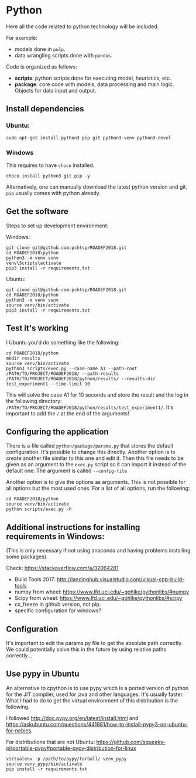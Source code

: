 # Python

Here all the code related to python technology will be included.

For example:

* models done in `pulp`.
* data wrangling scripts done with `pandas`.

Code is organized as follows:

* **scripts**: python scripts done for executing model, heuristics, etc.
* **package**: core code with models, data processing and main logic. Objects for data input and output.

## Install dependencies

### Ubuntu:

    sudo apt-get install python3 pip git python3-venv python3-devel

### Windows

This requires to have `choco` installed.

    choco install python3 git pip -y

Alternatively, one can manually download the latest python version and git. `pip` usually comes with python already.

## Get the software

Steps to set up development environment:

Windows:

    git clone git@github.com:pchtsp/ROADEF2018.git
    cd ROADEF2018\python
    python3 -m venv venv
    venv\Scripts\activate
    pip3 install -r requirements.txt

Ubuntu:

    git clone git@github.com:pchtsp/ROADEF2018.git
    cd ROADEF2018/python
    python3 -m venv venv
    source venv/bin/activate
    pip3 install -r requirements.txt

## Test it's working

I Ubuntu you'd do something like the following:

    cd ROADEF2018/python
    mkdir results
    source venv/bin/activate
    python3 scripts/exec.py --case-name A1 --path-root /PATH/TO/PROJECT/ROADEF2018/ --path-results /PATH/TO/PROJECT/ROADEF2018/python/results/ --results-dir test_experiment1 --time-limit 10

This will solve the case A1 for 10 seconds and store the result and the log in the following directory: `/PATH/TO/PROJECT/ROADEF2018/python/results/test_experiment1/`. It's important to add the `/` at the end of the arguments!

## Configuring the application

There is a file called `python/package/params.py` that stores the default configuration. It's possible to change this directly. Another option is to create another file similar to this one and edit it. Then this file needs to be given as an argument to the `exec.py` script so it can import it instead of the default one. The argument is called `--config-file`

Another option is to give the options as arguments. This is not possible for all options but the most used ones. For a list of all options, run the following:

    cd ROADEF2018/python
    source venv/bin/activate
    python scripts/exec.py -h 

## Additional instructions for installing requirements in Windows:

(This is only necessary if not using anaconda and having problems installing some packages).

Check: https://stackoverflow.com/a/32064281

* Build Tools 2017: http://landinghub.visualstudio.com/visual-cpp-build-tools
* numpy from wheel: https://www.lfd.uci.edu/~gohlke/pythonlibs/#numpy
* Scipy from wheel: https://www.lfd.uci.edu/~gohlke/pythonlibs/#scipy
* cx_freeze in github version, not pip.
* specific configuration for windows?

## Configuration

It's important to edit the params.py file to get the absolute path correctly. We could potentially solve this in the future by using relative paths correctly...

## Use pypy in Ubuntu

An alternative to cpython is to use pypy which is a ported version of python for the JIT compiler, used for java and other languages. It's usually faster. What I had to do to get the virtual environment of this distribution is the following.

I followed http://doc.pypy.org/en/latest/install.html and https://askubuntu.com/questions/441981/how-to-install-pypy3-on-ubuntu-for-nebies.

For distributions that are not Ubuntu: https://github.com/squeaky-pl/portable-pypy#portable-pypy-distribution-for-linux

<!-- pip install git+https://bitbucket.org/pypy/numpy.git -->

    virtualenv -p /path/to/pypy/tarball/ venv_pypy
    source venv_pypy/bin/activate
    pip install -r requirements.txt
